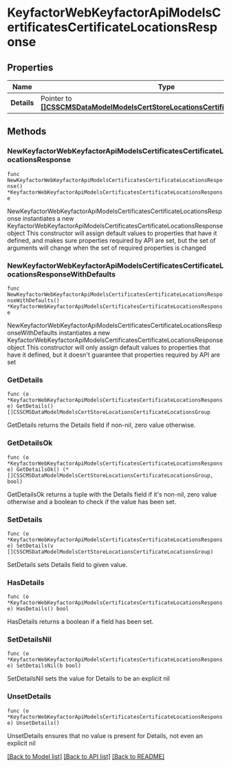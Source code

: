 # KeyfactorWebKeyfactorApiModelsCertificatesCertificateLocationsResponse

## Properties

Name | Type | Description | Notes
------------ | ------------- | ------------- | -------------
**Details** | Pointer to [**[]CSSCMSDataModelModelsCertStoreLocationsCertificateLocationsGroup**](CSSCMSDataModelModelsCertStoreLocationsCertificateLocationsGroup.md) |  | [optional] 

## Methods

### NewKeyfactorWebKeyfactorApiModelsCertificatesCertificateLocationsResponse

`func NewKeyfactorWebKeyfactorApiModelsCertificatesCertificateLocationsResponse() *KeyfactorWebKeyfactorApiModelsCertificatesCertificateLocationsResponse`

NewKeyfactorWebKeyfactorApiModelsCertificatesCertificateLocationsResponse instantiates a new KeyfactorWebKeyfactorApiModelsCertificatesCertificateLocationsResponse object
This constructor will assign default values to properties that have it defined,
and makes sure properties required by API are set, but the set of arguments
will change when the set of required properties is changed

### NewKeyfactorWebKeyfactorApiModelsCertificatesCertificateLocationsResponseWithDefaults

`func NewKeyfactorWebKeyfactorApiModelsCertificatesCertificateLocationsResponseWithDefaults() *KeyfactorWebKeyfactorApiModelsCertificatesCertificateLocationsResponse`

NewKeyfactorWebKeyfactorApiModelsCertificatesCertificateLocationsResponseWithDefaults instantiates a new KeyfactorWebKeyfactorApiModelsCertificatesCertificateLocationsResponse object
This constructor will only assign default values to properties that have it defined,
but it doesn't guarantee that properties required by API are set

### GetDetails

`func (o *KeyfactorWebKeyfactorApiModelsCertificatesCertificateLocationsResponse) GetDetails() []CSSCMSDataModelModelsCertStoreLocationsCertificateLocationsGroup`

GetDetails returns the Details field if non-nil, zero value otherwise.

### GetDetailsOk

`func (o *KeyfactorWebKeyfactorApiModelsCertificatesCertificateLocationsResponse) GetDetailsOk() (*[]CSSCMSDataModelModelsCertStoreLocationsCertificateLocationsGroup, bool)`

GetDetailsOk returns a tuple with the Details field if it's non-nil, zero value otherwise
and a boolean to check if the value has been set.

### SetDetails

`func (o *KeyfactorWebKeyfactorApiModelsCertificatesCertificateLocationsResponse) SetDetails(v []CSSCMSDataModelModelsCertStoreLocationsCertificateLocationsGroup)`

SetDetails sets Details field to given value.

### HasDetails

`func (o *KeyfactorWebKeyfactorApiModelsCertificatesCertificateLocationsResponse) HasDetails() bool`

HasDetails returns a boolean if a field has been set.

### SetDetailsNil

`func (o *KeyfactorWebKeyfactorApiModelsCertificatesCertificateLocationsResponse) SetDetailsNil(b bool)`

 SetDetailsNil sets the value for Details to be an explicit nil

### UnsetDetails
`func (o *KeyfactorWebKeyfactorApiModelsCertificatesCertificateLocationsResponse) UnsetDetails()`

UnsetDetails ensures that no value is present for Details, not even an explicit nil

[[Back to Model list]](../README.md#documentation-for-models) [[Back to API list]](../README.md#documentation-for-api-endpoints) [[Back to README]](../README.md)


